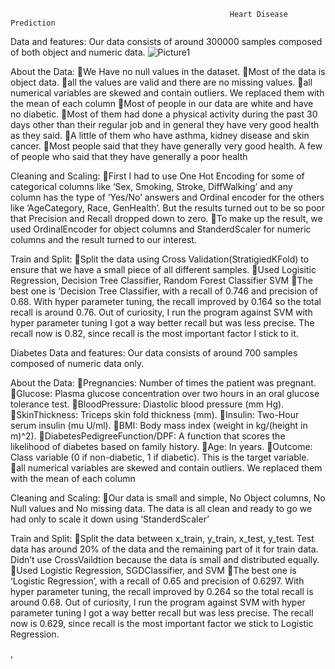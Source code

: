			                                         Heart Disease Prediction
Data and features:
Our data consists of around 300000 samples composed of both object and numeric data.
![Picture1](https://user-images.githubusercontent.com/79399411/207529511-424b97fe-f2e0-4adf-a1b8-1e8367a29139.png)


About the Data:
	We Have no null values in the dataset.
	Most of the data is object data.
	all the values are valid and there are no missing values.
	all numerical variables are skewed and contain outliers. We replaced them with the mean of each column
	Most of people in our data are white and have no diabetic.
	Most of them had done a physical activity during the past 30 days other than their regular job and in general they have very good health as they said.
	A little of them who have asthma, kidney disease and skin cancer.
	Most people said that they have generally very good health. A few of people who said that they have generally a poor health


Cleaning and Scaling:
	First I had to use One Hot Encoding for some of categorical columns like ‘Sex, Smoking, Stroke, DiffWalking’ and any column has the type of ‘Yes/No’ answers 	      and Ordinal encoder for the others like ’AgeCategory, Race, GenHealth’.  But the results turned out to be so poor that Precision and Recall dropped down to           zero.
	To make up the result, we used OrdinalEncoder for object columns and StanderdScaler for numeric columns and the result turned to our interest.

Train and Split:
	Split the data using Cross Validation(StratigiedKFold) to ensure that we have a small piece of all different samples.
	Used Logisitic Regression, Decision Tree Classifier, Random Forest Classifier SVM
	The best one is ‘Decision Tree Classifier, with a recall of 0.746 and precision of 0.68. With hyper parameter tuning, the recall improved by 0.164 so the 	   total recall is around 0.76.  Out of curiosity, I run the program against SVM with hyper parameter tuning I got a way better recall but was less precise. The 	  recall now is 0.82, since recall is the most important factor I stick to it.

Diabetes
 Data and features:
	Our data consists of around 700 samples composed of numeric data only.

About the Data:
	Pregnancies: Number of times the patient was pregnant.
	Glucose: Plasma glucose concentration over two hours in an oral glucose tolerance test.
	BloodPressure: Diastolic blood pressure (mm Hg).
	SkinThickness: Triceps skin fold thickness (mm).
	Insulin: Two-Hour serum insulin (mu U/ml).
	BMI: Body mass index (weight in kg/(height in m)^2).
	DiabetesPedigreeFunction/DPF: A function that scores the likelihood of diabetes based on 	family history.
	Age: In years.
	Outcome: Class variable (0 if non-diabetic, 1 if diabetic). This is the target variable.
	all numerical variables are skewed and contain outliers. We replaced them with the mean of each column


Cleaning and Scaling:
	Our data is small and simple, No Object columns, No Null values and No missing data. The data is all clean and ready to go we had only to scale it down using 		‘StanderdScaler’

Train and Split:
	Split the data between x_train, y_train, x_test, y_test. Test data has around 20% of the data and the remaining part of it for train data. Didn’t use 		CrossVaildtion because the data is small and distributed equally.
	Used Logistic Regression, SGDClassifier, and SVM
	The best one is ‘Logistic Regression’, with a recall of 0.65 and precision of 0.6297. With hyper parameter tuning, the recall improved by 0.264 so the total         recall is around 0.68.  Out of curiosity, I run the program against SVM with hyper parameter tuning I got a way better recall but was less precise. The 	             recall now is 0.629, since recall is the most important factor we stick to Logistic Regression.


,
